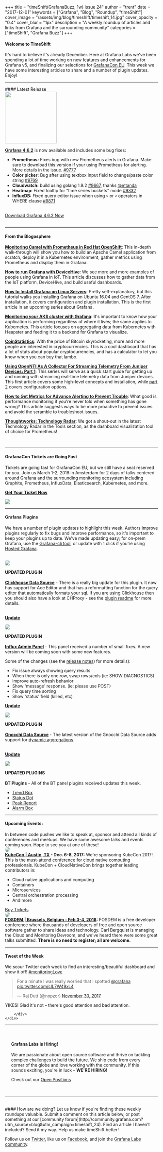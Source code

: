 +++
title = "timeShift(GrafanaBuzz, 1w) Issue 24"
author = "trent"
date = "2017-12-01"
keywords = ["Grafana", "Blog", "Roundup", "timeShift"]
cover_image = "/assets/img/blog/timeshift/timeshift_14.jpg"
cover_opacity = "0.4"
cover_blur = "1px"
description = "A weekly roundup of articles and links from Grafana and the surrounding community"
categories = ["timeShift", "Grafana Buzz"]
+++

#### Welcome to TimeShift
It's hard to believe it's already December. Here at Grafana Labs we've been spending a lot of time working on new features and enhancements for Grafana v5, and finalizing our selections for [GrafanaCon EU](http://grafanacon.org). This week we have some interesting articles to share and a number of plugin updates. Enjoy!

<hr />
#### Latest Release

<div class="row row--no-gutters blog-plugin-grid">
	<div class="col col--sm-3">
		<img src="/assets/img/blog/timeshift/grafana_release_icon.png" width="170" />
	</div>
	<div class="col col--sm-9">
		<p>
			<strong><a href="https://grafana.com/grafana/download/?utm_source=blog&utm_campaign=timeshift_24" target="_blank">Grafana 4.6.2</a></strong> is now available and includes some bug fixes:
		</p>
		<ul>
			<li><strong>Prometheus:</strong> Fixes bug with new Prometheus alerts in Grafana. Make sure to download this version if your using Prometheus for alerting. More details in the issue. <a href="https://github.com/grafana/grafana/issues/9777" target="_blank">#9777</a></li>
			<li><strong>Color picker:</strong> Bug after using textbox input field to change/paste color string <a href="https://github.com/grafana/grafana/issues/9769" target="_blank">#9769</a></li>
			<li><strong>Cloudwatch:</strong> build using golang 1.9.2 <a href="https://github.com/grafana/grafana/issues/9667" target="_blank">#9667</a>, thanks <a href="http://github.com/mtanda" target="_blank">@mtanda</a></li>
			<li><strong>Heatmap:</strong> Fixed tooltip for "time series buckets" mode <a href="https://github.com/grafana/grafana/issues/9332" target="_blank">#9332</a></li>
			<li><strong>InfluxDB:</strong> Fixed query editor issue when using <code>&gt;</code> or <code>&lt;</code> operators in WHERE clause <a href="https://github.com/grafana/grafana/issues/9871" target="_blank">#9871</a></li>
		</ul>
		<br />
		<a href="https://grafana.com/grafana/download/?utm_source=blog&utm_campaign=timeshift_24" target="_blank" class="btn btn--primary">Download Grafana 4.6.2 Now</a>
	</div>
</div>


<br />
<hr />


#### From the Blogosphere
[**Monitoring Camel with Prometheus in Red Hat OpenShift**](http://www.opensourcerers.org/monitoring-camel-prometheus-red-hat-openshift/): This in-depth walk-through will show you how to build an Apache Camel application from scratch, deploy it in a Kubernetes environment, gather metrics using Prometheus and display them in Grafana.

[**How to run Grafana with DeviceHive**](https://medium.freecodecamp.org/how-to-run-grafana-with-devicehive-b2f57fe998a8): We see more and more examples of people using Grafana in IoT. This article discusses how to gather data from the IoT platform, DeviceHive, and build useful dashboards.

[**How to Install Grafana on Linux Servers**](https://www.howtoforge.com/tutorial/how-to-install-grafana-on-linux-servers/): Pretty self-explanatory, but this tutorial walks you installing Grafana on Ubuntu 16.04 and CentOS 7. After installation, it covers configuration and plugin installation. This is the first article in an upcoming series about Grafana.

[**Monitoring your AKS cluster with Grafana**](http://designthecloud.blogspot.co.uk/2017/12/monitoring-your-aks-cluster-with-grafana.html?m=1): It's important to know how your application is performing regardless of where it lives; the same applies to Kubernetes. This article focuses on aggregating data from Kubernetes with Heapster and feeding it to a backend for Grafana to visualize.

[**CoinStatistics**](https://www.cryptomoney.rocks/dashboard/db/coinstatistics?orgId=2&var-coin=Bitcoin): With the price of Bitcoin skyrocketing, more and more people are interested in cryptocurrencies. This is a cool dashboard that has a lot of stats about popular cryptocurrencies, and has a calculator to let you know when you can buy that lambo.

[**Using OpenNTI As A Collector For Streaming Telemetry From Juniper Devices: Part 1**](https://techmocha.blog/2017/06/26/using-opennti-as-a-collector-for-streaming-telemetry-from-juniper-devices-part-1/): This series will serve as a quick start guide for getting up and running with streaming real-time telemetry data from Juniper devices. This first article covers some high-level concepts and installation, while [part 2](https://techmocha.blog/2017/07/21/using-opennti-as-a-collector-for-streaming-telemetry-from-juniper-devices-part-2/) covers configuration options.

[**How to Get Metrics for Advance Alerting to Prevent Trouble**](https://dzone.com/articles/how-to-get-metrics-for-alerting-in-advance-and-pre): What good is performance monitoring if you're never told when something has gone wrong? This article suggests ways to be more proactive to prevent issues and avoid the scramble to troubleshoot issues.

[**Thoughtworks: Technology Radar**](https://www.thoughtworks.com/radar/tools): We got a shout-out in the latest Technology Radar in the Tools section, as the dashboard visualization tool of choice for Prometheus!

<br />
<hr />

<div class="row row--md-gutters blog-plugin-grid">
	<div class="col col--sm-9 blog-plugin-grid__item">
		<h4>GrafanaCon Tickets are Going Fast</h4>
		<p>
			Tickets are going fast for GrafanaCon EU, but we still have a seat reserved for you. Join us March 1-2, 2018 in Amsterdam for 2 days of talks centered around Grafana and the surrounding monitoring ecosystem including Graphite, Prometheus, InfluxData, Elasticsearch, Kubernetes, and more.
		</p>
		<p>
			<a class="btn btn--grafanacon" href="https://ti.to/grafanacon/grafanacon-eu/with/mzbin4ciuxq" target="_blank"><strong>Get Your Ticket Now</strong></a>
		</p>
	</div>
	<div class="col col--sm-3 blog-plugin-grid__item">
		<img style="border-radius: 0;" src="/assets/img/blog/timeshift/grafanacon_eu_announcement.png" />
	</div>
</div>

<hr />

#### Grafana Plugins
We have a number of plugin updates to highlight this week. Authors improve plugins regularly to fix bugs and improve performance, so it's important to keep your plugins up to date. We've made updating easy; for on-prem Grafana, use the <a href="http://docs.grafana.org/administration/cli/#grafana-cli?utm_source=blog&utm_campaign=timeshift_24" target="_blank">Grafana-cli tool</a>, or update with 1 click if you're using <a href="https://grafana.com/cloud/grafana?utm_source=blog&utm_campaign=timeshift_24" target="_blank">Hosted Grafana</a>.

<br />
<div class="blog-plugin">
	<div class="row row--md-gutters">
		<div class="col col--sm-2 blog-plugin-grid__item">
			<img style="border-radius: 4px;" src="https://grafana.com/api/plugins/vertamedia-clickhouse-datasource/versions/1.2.4/logos/large" />
		</div>
		<div class="col col--sm-10 blog-plugin-grid__item">
			<p>
				<div class="updated-plugin-tag"><strong>UPDATED PLUGIN</strong></div><br/>
				<strong><a href="https://grafana.com/plugins/vertamedia-clickhouse-datasource?utm_source=blog&utm_campaign=timeshift_24" target="_blank">Clickhouse Data Source</a></strong> - There is a really big update for this plugin. It now has support for Ace Editor and that has a reformatting function for the query editor that automatically formats your sql. If you are using Clickhouse then you should also have a look at CHProxy - see the <a href="https://github.com/Vertamedia/chproxy" target="_blank">plugin readme</a> for more details.
			<p>
				<br />
				<a class="btn btn-outline btn-small" href="https://grafana.com/plugins/vertamedia-clickhouse-datasource?utm_source=blog&utm_campaign=timeshift_24" target="_blank"><strong>Update</strong></a>
			</p>
		</div>
	</div>
</div>

<div class="blog-plugin">
	<div class="row row--md-gutters">
		<div class="col col--sm-2 blog-plugin-grid__item">
			<img style="border-radius: 4px;" src="https://grafana.com/api/plugins/natel-influx-admin-panel/versions/0.0.4/logos/large" />
		</div>
		<div class="col col--sm-10 blog-plugin-grid__item">
			<p>
				<div class="updated-plugin-tag"><strong>UPDATED PLUGIN</strong></div><br/>
				<strong><a href="https://grafana.com/plugins/natel-influx-admin-panel?utm_source=blog&utm_campaign=timeshift_24" target="_blank">Influx Admin Panel</a></strong> - This panel received a number of small fixes. A new version will be coming soon with some new features.
			</p>
			<p>
				Some of the changes (see the <a href="https://github.com/hawkular/hawkular-grafana-datasource/releases" target="_blank">release notes</a>) for more details):
				<ul>
					<li>Fix issue always showing query results</li>
					<li>When there is only one row, swap rows/cols (ie: SHOW DIAGNOSTICS)</li>
					<li>Improve auto-refresh behavior</li>
					<li>Show 'message' response. (ie: please use POST)</li>
					<li>Fix query time sorting</li>
					<li>Show 'status' field (killed, etc)</li>
 				</ul>
			</p>
			<p>
				<a class="btn btn-outline btn-small" href="https://grafana.com/plugins/natel-influx-admin-panel?utm_source=blog&utm_campaign=timeshift_24" target="_blank"><strong>Update</strong></a>
			</p>
		</div>
	</div>
</div>
<div class="blog-plugin">
	<div class="row row--md-gutters">
		<div class="col col--sm-2 blog-plugin-grid__item">
			<img style="border-radius: 4px;" src="https://grafana.com/api/plugins/gnocchixyz-gnocchi-datasource/versions/1.6.0/logos/large" />
		</div>
		<div class="col col--sm-10 blog-plugin-grid__item">
			<p>
				<div class="updated-plugin-tag"><strong>UPDATED PLUGIN</strong></div><br/>
				<strong><a href="https://grafana.com/plugins/gnocchixyz-gnocchi-datasource?utm_source=blog&utm_campaign=timeshift_24" target="_blank">Gnocchi Data Source</a></strong> - The latest version of the Gnocchi Data Source adds support for <a href="http://gnocchi.xyz/rest.html#dynamic-aggregates" target="_blank">dynamic aggregations</a>.
			<p>
				<br />
				<a class="btn btn-outline btn-small" href="https://grafana.com/plugins/gnocchixyz-gnocchi-datasource?utm_source=blog&utm_campaign=timeshift_24" target="_blank"><strong>Update</strong></a>
			</p>
		</div>
	</div>
</div>
<div class="blog-plugin">
	<div class="row row--md-gutters">
		<div class="col col--sm-2 blog-plugin-grid__item">
			<img style="border-radius: 4px;" src="https://grafana.com/api/plugins/btplc-alarm-box-panel/versions/1.0.6/logos/large" />
		</div>
		<div class="col col--sm-10 blog-plugin-grid__item">
			<p>
				<div class="updated-plugin-tag"><strong>UPDATED PLUGINS</strong></div><br/>
				<strong>BT Plugins</strong> - All of the BT panel plugins received updates this week.
			<p>
				<ul>
					<li><a href="https://grafana.com/plugins/btplc-trend-box-panel?utm_source=blog&utm_campaign=timeshift_24" target="_blank">Trend Box</a></li>
					<li><a href="https://grafana.com/plugins/btplc-status-dot-panel?utm_source=blog&utm_campaign=timeshift_24" target="_blank">Status Dot</a></li>
					<li><a href="https://grafana.com/plugins/btplc-peak-report-panel?utm_source=blog&utm_campaign=timeshift_24" target="_blank">Peak Report</a></li>
					<li><a href="https://grafana.com/plugins/btplc-alarm-box-panel?utm_source=blog&utm_campaign=timeshift_24" target="_blank">Alarm Box</a></li>
 				</ul>
			</p>
		</div>
	</div>
</div>

<hr />

<h4>Upcoming Events:</h4>
In between code pushes we like to speak at, sponsor and attend all kinds of conferences and meetups. We have some awesome talks and events coming soon. Hope to see you at one of these!

<div class="blog-plugin">
	<div class="row row--md-gutters blog-plugin-grid">
		<div class="col col--md-3">
			<img style="border-radius: 50%;" class="large" src="/assets/img/blog/kubecon.png" />
		</div>
		<div class="col col--md-8 col--sm-offset-1">
			<strong><a href="https://www.linuxfoundation.org/kubecon-cloudnativecon-north-america-l-1/" target="_blank">KubeCon | Austin, TX</a> - Dec. 6-8, 2017:</strong> We're sponsoring KubeCon 2017! This is the must-attend conference for cloud native computing professionals. KubeCon + CloudNativeCon brings together leading contributors in:
			<ul>
				<li>Cloud native applications and computing</li>
				<li>Containers</li>
				<li>Microservices</li>
				<li>Central orchestration processing</li>
				<li>And more</li>
			</ul>
			<a href="https://www.linuxfoundation.org/kubecon-cloudnativecon-north-america-l-1/" target="_blank" class="btn btn--outline">Buy Tickets</a>
		</div>
	</div>
	<div class="row row--md-gutters blog-plugin-grid">
		<div class="col col--md-3">
			<img style="border-radius: 50%;" class="large" src="/assets/img/blog/fosdem_18.png" />
		</div>
		<div class="col col--md-8 col--sm-offset-1">
			<strong><a href="https://fosdem.org/2018/schedule/track/monitoring_and_cloud/" target="_blank">FOSDEM | Brussels, Belgium - Feb 3-4, 2018</a>:</strong> FOSDEM is a free developer conference where thousands of developers of free and open source software gather to share ideas and technology. Carl Bergquist is managing the Cloud and Monitoring Devroom, and we've heard there were some great talks submitted. <strong>There is no need to register; all are welcome.</strong>
		</div>
	</div>
</div>
<hr />


<div>
	<div class="row row--md-gutters">
		<div class="col col--sm-12">
			<h4>Tweet of the Week</h4>
			We scour Twitter each week to find an interesting/beautiful dashboard and show it off! <a href="https://twitter.com/hashtag/monitoringlove?src=hash" target="_blank">#monitoringLove</a>
			<blockquote class="twitter-tweet" data-lang="en"><p lang="en" dir="ltr">For a minute I was really worried that I spotted <a href="https://twitter.com/grafana?ref_src=twsrc%5Etfw">@grafana</a> <a href="https://t.co/cIL7W49xL4">pic.twitter.com/cIL7W49xL4</a></p>&mdash; Raj Dutt (@nopzor) <a href="https://twitter.com/nopzor/status/936293399992336386?ref_src=twsrc%5Etfw">November 30, 2017</a></blockquote>
			<script async src="https://platform.twitter.com/widgets.js" charset="utf-8"></script>
			<p>YIKES! Glad it's not – there's good attention and bad attention.</p>

		</div>
	</div>
</div>

<hr />

<div style=" padding: 20px; background: url(/assets/img/blog/timeshift/polygon_texture_black.jpg); background-size: cover; border-radius: 4px;">
	<h4>Grafana Labs is Hiring!</h4>
	<p>We are passionate about open source software and thrive on tackling complex challenges to build the future. We ship code from every corner of the globe and love working with the community. If this sounds exciting, you're in luck – <strong>WE'RE HIRING!</strong></p>
	<p>Check out our <a class="btn btn-outline" href="https://grafana.com/about/hiring?utm_source=blog&utm_campaign=timeshift_24" target="_blank">Open Positions</a></p>
</div>


<hr />
<br />
#### How are we doing?
Let us know if you're finding these weekly roundups valuable. Submit a comment on this article below, or post something at our [community forum](http://community.grafana.com?utm_source=blog&utm_campaign=timeshift_24). Find an article I haven't included? Send it my way. Help us make timeShift better!

Follow us on [Twitter](http://twitter.com/grafana), like us on [Facebook](http://facebook.com/grafana), and join the [Grafana Labs community](http://grafana.com/signup?utm_source=blog&utm_campaign=timeshift_24).



